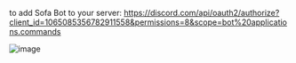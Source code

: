 to add Sofa Bot to your server:
https://discord.com/api/oauth2/authorize?client_id=1065085356782911558&permissions=8&scope=bot%20applications.commands

![image](https://github.com/she0305/SoFa-Bot/assets/95587111/c887f89c-4618-4d49-88f0-07b3be5d02d3)
